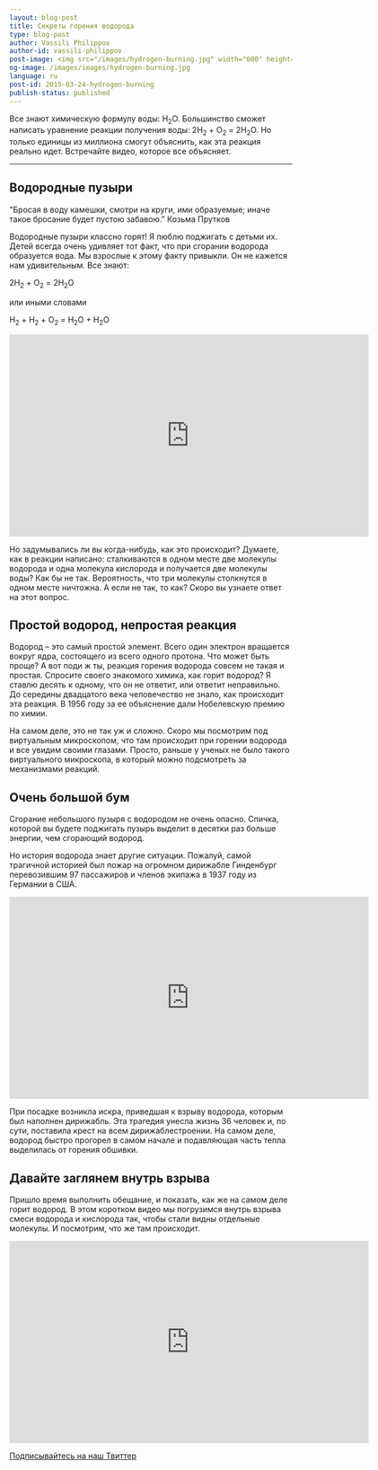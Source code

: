 ```yaml
---
layout: blog-post
title: Секреты горения водорода
type: blog-post
author: Vassili Philippov
author-id: vassili-philippov
post-image: <img src="/images/hydrogen-burning.jpg" width="600" height="369" alt="Горение водорода">
og-image: /images/images/hydrogen-burning.jpg
language: ru
post-id: 2015-03-24-hydrogen-burning
publish-status: published
---
```

Все знают химическую формулу воды: H<sub>2</sub>O. Большинство сможет написать уравнение реакции получения воды: 2H<sub>2</sub> + O<sub>2</sub> = 2H<sub>2</sub>O. Но только единицы из миллиона смогут объяснить, как эта реакция реально идет. Встречайте видео, которое все объясняет.

<!-- more -->

---

## Водородные пузыри

"Бросая в воду камешки, смотри на круги, ими образуемые; иначе такое бросание будет пустою забавою." Козьма Прутков

Водородные пузыри классно горят! Я люблю поджигать с детьми их. Детей всегда очень удивляет тот факт, что при сгорании водорода образуется вода. Мы взрослые к этому факту привыкли. Он не кажется нам удивительным. Все знают:

2H<sub>2</sub> + O<sub>2</sub> = 2H<sub>2</sub>O

или иными словами 

H<sub>2</sub> + H<sub>2</sub> + O<sub>2</sub> = H<sub>2</sub>O + H<sub>2</sub>O

<iframe width="640" height="360" src="http://www.youtube.com/embed/RuXXLjpc67c?rel=0" frameborder="0" allowfullscreen></iframe>
<br>

Но задумывались ли вы когда-нибудь, как это происходит? Думаете, как в реакции написано: сталкиваются в одном месте две молекулы водорода и одна молекула кислорода и получается две молекулы воды? Как бы не так. Вероятность, что три молекулы столкнутся в одном месте ничтожна. А если не так, то как? Скоро вы узнаете ответ на этот вопрос. 

## Простой водород, непростая реакция

Водород – это самый простой элемент. Всего один электрон вращается вокруг ядра, состоящего из всего одного протона. Что может быть проще? А вот поди ж ты, реакция горения водорода совсем не такая и простая. Спросите своего знакомого химика, как горит водород? Я ставлю десять к одному, что он не ответит, или ответит неправильно. До середины двадцатого века человечество не знало, как происходит эта реакция. В 1956 году за ее объяснение дали Нобелевскую премию по химии.

На самом деле, это не так уж и сложно. Скоро мы посмотрим под виртуальным микроскопом, что там происходит при горении водорода и все увидим своими глазами. Просто, раньше у ученых не было такого виртуального микроскопа, в который можно подсмотреть за механизмами реакций.

## Очень большой бум

Сгорание небольшого пузыря с водородом не очень опасно. Спичка, которой вы будете поджигать пузырь выделит в десятки раз больше энергии, чем сгорающий водород. 

Но история водорода знает другие ситуации. Пожалуй, самой трагичной историей был пожар на огромном дирижабле Гинденбург перевозившим 97 пассажиров и членов экипажа в 1937 году из Германии в США. 

<iframe width="640" height="360" src="http://www.youtube.com/embed/Q7utL5HonSw?rel=0&start=98" frameborder="0" allowfullscreen></iframe>

При посадке возникла искра, приведшая к взрыву водорода, которым был наполнен дирижабль. Эта трагедия унесла жизнь 36 человек и, по сути, поставила крест на всем дирижаблестроении. На самом деле, водород быстро прогорел в самом начале и подавляющая часть тепла выделилась от горения обшивки. 

## Давайте заглянем внутрь взрыва

Пришло время выполнить обещание, и показать, как же на самом деле горит водород. В этом коротком видео мы погрузимся внутрь взрыва смеси водорода и кислорода так, чтобы стали видны отдельные молекулы. И посмотрим, что же там происходит.

<iframe width="640" height="360" src="http://www.youtube.com/embed/trcrW9dtiGw?rel=0" frameborder="0" allowfullscreen></iframe>

<br/>

<!-- Begin Twitter follow -->
<a href="https://twitter.com/MelScienceRU" class="twitter-follow-button" data-show-count="false" data-lang="ru" data-size="large">Подписывайтесь на наш Твиттер</a>
<script>!function(d,s,id){var js,fjs=d.getElementsByTagName(s)[0],p=/^http:/.test(d.location)?'http':'https';if(!d.getElementById(id)){js=d.createElement(s);js.id=id;js.src=p+'://platform.twitter.com/widgets.js';fjs.parentNode.insertBefore(js,fjs);}}(document, 'script', 'twitter-wjs');</script>
<!-- End Twitter follow -->